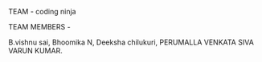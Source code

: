 TEAM  - coding ninja

TEAM MEMBERS -

B.vishnu sai,
Bhoomika N,
Deeksha chilukuri,
PERUMALLA VENKATA SIVA VARUN KUMAR.
